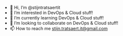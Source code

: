 - 👋 Hi, I’m @stijntratsaertit
- 👀 I’m interested in DevOps & Cloud stuff!
- 🌱 I’m currently learning DevOps & Cloud stuff!
- 💞️ I’m looking to collaborate on DevOps & Cloud stuff!
- 📫 How to reach me stijn.tratsaert.it@gmail.com

<!---
stijntratsaertit/stijntratsaertit is a ✨ special ✨ repository because its `README.md` (this file) appears on your GitHub profile.
You can click the Preview link to take a look at your changes.
--->
